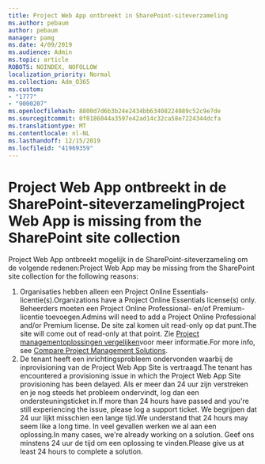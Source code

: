 ```yaml
---
title: Project Web App ontbreekt in SharePoint-siteverzameling
ms.author: pebaum
author: pebaum
manager: pamg
ms.date: 4/09/2019
ms.audience: Admin
ms.topic: article
ROBOTS: NOINDEX, NOFOLLOW
localization_priority: Normal
ms.collection: Adm_O365
ms.custom:
- "1777"
- "9000207"
ms.openlocfilehash: 8800d7d6b3b24e2434bb63408224089c52c9e7de
ms.sourcegitcommit: 0f0186044a3597e42ad14c32ca58e7224344dcfa
ms.translationtype: MT
ms.contentlocale: nl-NL
ms.lasthandoff: 12/15/2019
ms.locfileid: "41969359"
---
```

# <a name="project-web-app-is-missing-from-the-sharepoint-site-collection"></a><span data-ttu-id="79dd6-102">Project Web App ontbreekt in de SharePoint-siteverzameling</span><span class="sxs-lookup"><span data-stu-id="79dd6-102">Project Web App is missing from the SharePoint site collection</span></span>

<span data-ttu-id="79dd6-103">Project Web App ontbreekt mogelijk in de SharePoint-siteverzameling om de volgende redenen:</span><span class="sxs-lookup"><span data-stu-id="79dd6-103">Project Web App may be missing from the SharePoint site collection for the following reasons:</span></span>

1. <span data-ttu-id="79dd6-104">Organisaties hebben alleen een Project Online Essentials-licentie(s).</span><span class="sxs-lookup"><span data-stu-id="79dd6-104">Organizations have a Project Online Essentials license(s) only.</span></span> <span data-ttu-id="79dd6-105">Beheerders moeten een Project Online Professional- en/of Premium-licentie toevoegen.</span><span class="sxs-lookup"><span data-stu-id="79dd6-105">Admins will need to add a Project Online Professional and/or Premium license.</span></span> <span data-ttu-id="79dd6-106">De site zal komen uit read-only op dat punt.</span><span class="sxs-lookup"><span data-stu-id="79dd6-106">The site will come out of read-only at that point.</span></span> <span data-ttu-id="79dd6-107">Zie [Project managementoplossingen vergelijken](https://products.office.com/project/compare-microsoft-project-management-software?tab=1)voor meer informatie.</span><span class="sxs-lookup"><span data-stu-id="79dd6-107">For more info, see [Compare Project Management Solutions](https://products.office.com/project/compare-microsoft-project-management-software?tab=1).</span></span>
2. <span data-ttu-id="79dd6-108">De tenant heeft een inrichtingsprobleem ondervonden waarbij de inprovisioning van de Project Web App Site is vertraagd.</span><span class="sxs-lookup"><span data-stu-id="79dd6-108">The tenant has encountered a provisioning issue in which the Project Web App Site provisioning has been delayed.</span></span> <span data-ttu-id="79dd6-109">Als er meer dan 24 uur zijn verstreken en je nog steeds het probleem ondervindt, log dan een ondersteuningsticket in.</span><span class="sxs-lookup"><span data-stu-id="79dd6-109">If more than 24 hours have passed and you're still experiencing the issue, please log a support ticket.</span></span> <span data-ttu-id="79dd6-110">We begrijpen dat 24 uur lijkt misschien een lange tijd.</span><span class="sxs-lookup"><span data-stu-id="79dd6-110">We understand that 24 hours may seem like a long time.</span></span> <span data-ttu-id="79dd6-111">In veel gevallen werken we al aan een oplossing.</span><span class="sxs-lookup"><span data-stu-id="79dd6-111">In many cases, we're already working on a solution.</span></span> <span data-ttu-id="79dd6-112">Geef ons minstens 24 uur de tijd om een oplossing te vinden.</span><span class="sxs-lookup"><span data-stu-id="79dd6-112">Please give us at least 24 hours to complete a solution.</span></span>
